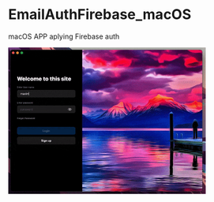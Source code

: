 # EmailAuthFirebase_macOS
macOS APP aplying Firebase auth

<img src="https://github.com/cmadrid19/EmailAuthFirebase_macOS/blob/main/Video/ezgif.com-optimize.gif" width="400">
